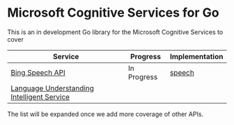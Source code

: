 # Microsoft Cognitive Services for Go

This is an in development Go library for the Microsoft Cognitive Services to cover

Service | Progress | Implementation
---|---|---
[Bing Speech API](https://www.microsoft.com/cognitive-services/en-us/speech-api)| In Progress | [speech](speech/README.md)
[Language Understanding Intelligent Service](https://www.microsoft.com/cognitive-services/en-us/language-understanding-intelligent-service-luis) |  |

The list will be expanded once we add more coverage of other APIs.
